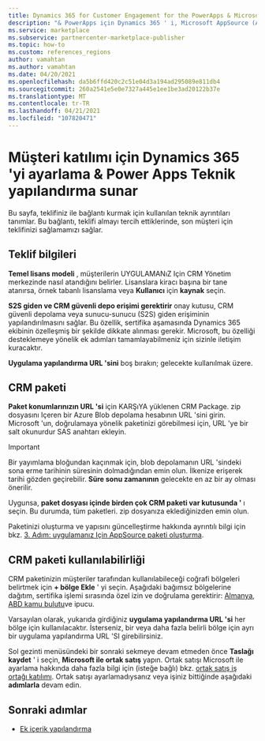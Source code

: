 ```yaml
---
title: Dynamics 365 for Customer Engagement for the PowerApps & Microsoft AppSource (Azure Marketi) üzerinde teknik yapılandırma sunma
description: "& PowerApps için Dynamics 365 ' i, Microsoft AppSource (Azure Marketi) üzerinde teknik yapılandırma sunmaktadır."
ms.service: marketplace
ms.subservice: partnercenter-marketplace-publisher
ms.topic: how-to
ms.custom: references_regions
author: vamahtan
ms.author: vamahtan
ms.date: 04/20/2021
ms.openlocfilehash: da5b6ffd420c2c51e04d3a194ad295089e811db4
ms.sourcegitcommit: 260a2541e5e0e7327a445e1ee1be3ad20122b37e
ms.translationtype: MT
ms.contentlocale: tr-TR
ms.lasthandoff: 04/21/2021
ms.locfileid: "107820471"
---
```

# <a name="set-up-dynamics-365-for-customer-engagement--power-apps-offer-technical-configuration"></a>Müşteri katılımı için Dynamics 365 'yi ayarlama & Power Apps Teknik yapılandırma sunar

Bu sayfa, teklifiniz ile bağlantı kurmak için kullanılan teknik ayrıntıları tanımlar. Bu bağlantı, teklifi almayı tercih ettiklerinde, son müşteri için teklifinizi sağlamamızı sağlar.

## <a name="offer-information"></a>Teklif bilgileri

**Temel lisans modeli** , müşterilerin UYGULAMANıZ Için CRM Yönetim merkezinde nasıl atandığını belirler. Lisanslara kiracı başına bir tane atanırsa, örnek tabanlı lisanslama veya **Kullanıcı** için **kaynak** seçin.

**S2S giden ve CRM güvenli depo erişimi gerektirir** onay kutusu, CRM güvenli depolama veya sunucu-sunucu (S2S) giden erişiminin yapılandırılmasını sağlar. Bu özellik, sertifika aşamasında Dynamics 365 ekibinin özelleşmiş bir şekilde dikkate alınması gerekir. Microsoft, bu özelliği desteklemeye yönelik ek adımları tamamlayabilmeniz için sizinle iletişim kuracaktır.

**Uygulama yapılandırma URL 'sini** boş bırakın; gelecekte kullanılmak üzere.

## <a name="crm-package"></a>CRM paketi

**Paket konumlarınızın URL 'si** için KARŞıYA yüklenen CRM Package. zip dosyasını Içeren bir Azure Blob depolama hesabının URL 'sini girin. Microsoft 'un, doğrulamaya yönelik paketinizi görebilmesi için, URL 'ye bir salt okunurdur SAS anahtarı ekleyin.

> [!IMPORTANT]
> Bir yayımlama bloğundan kaçınmak için, blob depolamanın URL 'sindeki sona erme tarihinin süresinin dolmadığından emin olun. İlkenize erişerek tarihi gözden geçirebilir. **Süre sonu zamanının** gelecekte en az bir ay olması önerilir.

Uygunsa, **paket dosyası içinde birden çok CRM paketi var kutusunda '** ı seçin. Bu durumda, tüm paketleri. zip dosyanıza eklediğinizden emin olun.

Paketinizi oluşturma ve yapısını güncelleştirme hakkında ayrıntılı bilgi için bkz. [3. Adım: uygulamanız Için AppSource paketi oluşturma](/powerapps/developer/common-data-service/create-package-app-appsource).

## <a name="crm-package-availability"></a>CRM paketi kullanılabilirliği

CRM paketinizin müşteriler tarafından kullanılabileceği coğrafi bölgeleri belirtmek için **+ bölge Ekle** ' yi seçin. Aşağıdaki bağımsız bölgelerine dağıtım, sertifika işlemi sırasında özel izin ve doğrulama gerektirir: [Almanya](../germany/index.yml), [ABD kamu bulutu](../azure-government/documentation-government-welcome.md)ve ipucu.

Varsayılan olarak, yukarıda girdiğiniz **uygulama yapılandırma URL 'si** her bölge için kullanılacaktır. İsterseniz, bir veya daha fazla belirli bölge için ayrı bir uygulama yapılandırma URL 'SI girebilirsiniz.

Sol gezinti menüsündeki bir sonraki sekmeye devam etmeden önce **Taslağı kaydet** ' i seçin, **Microsoft ile ortak satış** yapın. Ortak satışı Microsoft ile ayarlama hakkında daha fazla bilgi için (isteğe bağlı) bkz. [ortak satış iş ortağı katılımı](marketplace-co-sell.md). Ortak satışı ayarlamadıysanız veya işiniz bittiğinde aşağıdaki **adımlarla** devam edin.

## <a name="next-steps"></a>Sonraki adımlar

- [Ek içerik yapılandırma](dynamics-365-customer-engage-supplemental-content.md)
